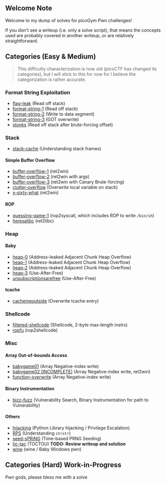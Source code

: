 ## Welcome Note

Welcome to my dump of solves for picoGym Pwn challenges!

If you don't see a writeup (i.e. only a solve script), that means the concepts used are probably covered in another writeup, or are relatively straightforward. 

## Categories (Easy & Medium)

> This difficulty characterization is now old (picoCTF has changed its categories), but I will stick to this for now for I believe the categorization is rather accurate. 

### Format String Exploitation
- [flag-leak](./flag-leak/solve.py) (Read off stack)
- [format-string-1](./format-string-1/solve.md) (Read off stack)
- [format-string-2](./format-string-2/solve.md) (Write to data segment)
- [format-string-3](./format-string-3/solve.md) (GOT overwrite)
- [stonks](./stonks/solve.md) (Read off stack after brute-forcing offset)

### Stack
- [stack-cache](./stack-cache/solve.md) (Understanding stack frames)

#### Simple Buffer Overflow
- [buffer-overflow-1](./buffer-overflow-1/solve.py) (ret2win)
- [buffer-overflow-2](./buffer-overflow-2/solve.py) (ret2win with args)
- [buffer-overflow-3](./buffer-overflow-3/solve.md) (ret2win with Canary Brute-forcing)
- [clutter-overflow](./clutter-overflow/solve.py) (Overwrite local variable on stack)
- [x-sixty-what](./x-sixty-what/solve.py) (ret2win)

#### ROP
- [guessing-game-1](./guessing-game-1/solve.md) (rop2syscall, which includes ROP to write `/bin/sh`)
- [heresalibc](./heresalibc/notes.md) (ret2libc)

### Heap

#### Baby
- [heap-0](./heap-0/solve.md) (Address-leaked Adjacent Chunk Heap Overflow)
- [heap-1](./heap-1/solve.py) (Address-leaked Adjacent Chunk Heap Overflow)
- [heap-2](./heap-2/solve.py) (Address-leaked Adjacent Chunk Heap Overflow)
- [heap-3](./heap-3/solve.md) (Use-After-Free)
- [unsubscriptionsarefree](./unsubscriptionsarefree/solve.md) (Use-After-Free)

#### tcache
- [cachemeoutside](./cachemeoutside/solve.md) (Overwrite tcache entry)

### Shellcode
- [filtered-shellcode](./filtered-shellcode/solve.md) (Shellcode, 2-byte max-length instrs)
- [ropfu](./ropfu/solve.md) (rop2shellcode)

### Misc

#### Array Out-of-bounds Access
- [babygame01](./babygame01/solve.md) (Array Negative-index write)
- [babygame02 (INCOMPLETE)](./babygame02%20(INCOMPLETE)/solve.md) (Array Negative-index write, ret2win)
- [function-overwrite](./function-overwrite/solve.md) (Array Negative-index write)

#### Binary Instrumentation
- [bizz-fuzz](./bizz-fuzz/solve.md) (Vulnerability Search, Binary Instrumentation for path to Vulnerability)

#### Others
- [hijacking](./hijacking/solve.md) (Python Library hijacking / Privilege Escalation)
- [RPS](./RPS/solve.py) (Understanding `strstr`)
- [seed-sPRiNG](./seed-sPRiNG/solve.py) (Time-based PRNG Seeding)
- [tic-tac](./tic-tac/solve.md) (TOCTOU) **TODO: Review writeup and solution**
- [wine](./wine/solve.md) (wine / Baby Windows pwn)

## Categories (Hard) **Work-in-Progress**

Pwn gods, please bless me with a solve